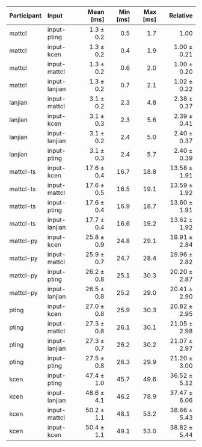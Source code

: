 | Participant | Input | Mean [ms] | Min [ms] | Max [ms] | Relative |
|:---|:---|---:|---:|---:|---:|
| mattcl | input-pting | 1.3 ± 0.2 | 0.5 | 1.7 | 1.00 |
| mattcl | input-kcen | 1.3 ± 0.2 | 0.4 | 1.9 | 1.00 ± 0.21 |
| mattcl | input-mattcl | 1.3 ± 0.2 | 0.6 | 2.0 | 1.00 ± 0.20 |
| mattcl | input-lanjian | 1.3 ± 0.2 | 0.7 | 2.1 | 1.02 ± 0.22 |
| lanjian | input-mattcl | 3.1 ± 0.2 | 2.3 | 4.8 | 2.38 ± 0.37 |
| lanjian | input-kcen | 3.1 ± 0.3 | 2.3 | 5.6 | 2.39 ± 0.41 |
| lanjian | input-lanjian | 3.1 ± 0.2 | 2.4 | 5.0 | 2.40 ± 0.37 |
| lanjian | input-pting | 3.1 ± 0.3 | 2.4 | 5.7 | 2.40 ± 0.39 |
| mattcl-ts | input-kcen | 17.6 ± 0.4 | 16.7 | 18.8 | 13.58 ± 1.91 |
| mattcl-ts | input-mattcl | 17.6 ± 0.5 | 16.5 | 19.1 | 13.59 ± 1.92 |
| mattcl-ts | input-pting | 17.6 ± 0.4 | 16.9 | 18.7 | 13.60 ± 1.91 |
| mattcl-ts | input-lanjian | 17.7 ± 0.4 | 16.6 | 19.2 | 13.62 ± 1.92 |
| mattcl-py | input-kcen | 25.8 ± 0.9 | 24.8 | 29.1 | 19.91 ± 2.84 |
| mattcl-py | input-mattcl | 25.9 ± 0.7 | 24.7 | 28.4 | 19.96 ± 2.82 |
| mattcl-py | input-pting | 26.2 ± 0.8 | 25.1 | 30.3 | 20.20 ± 2.87 |
| mattcl-py | input-lanjian | 26.5 ± 0.8 | 25.2 | 29.0 | 20.41 ± 2.90 |
| pting | input-kcen | 27.0 ± 0.8 | 25.9 | 30.3 | 20.82 ± 2.95 |
| pting | input-mattcl | 27.3 ± 0.8 | 26.1 | 30.1 | 21.05 ± 2.98 |
| pting | input-lanjian | 27.3 ± 0.7 | 26.2 | 30.2 | 21.07 ± 2.97 |
| pting | input-pting | 27.5 ± 0.8 | 26.3 | 29.9 | 21.20 ± 3.00 |
| kcen | input-pting | 47.4 ± 1.0 | 45.7 | 49.6 | 36.52 ± 5.12 |
| kcen | input-lanjian | 48.6 ± 4.1 | 46.2 | 78.9 | 37.47 ± 6.06 |
| kcen | input-mattcl | 50.2 ± 1.1 | 48.1 | 53.2 | 38.66 ± 5.43 |
| kcen | input-kcen | 50.4 ± 1.1 | 49.1 | 53.0 | 38.82 ± 5.44 |
